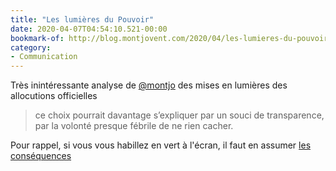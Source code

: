 ```yaml
---
title: "Les lumières du Pouvoir"
date: 2020-04-07T04:54:10.521-00:00
bookmark-of: http://blog.montjovent.com/2020/04/les-lumieres-du-pouvoir.html
category:
- Communication
---
```

Très inintéressante analyse de [@montjo](https://twitter.com/montjo) des mises en lumières des allocutions officielles
> ce choix pourrait davantage s’expliquer par un souci de transparence, par la volonté presque fébrile de ne rien cacher. 

Pour rappel, si vous vous habillez en vert à l'écran, il faut en assumer [les conséquences](https://twitter.com/rockpapercynic/status/1246885628702330881)
